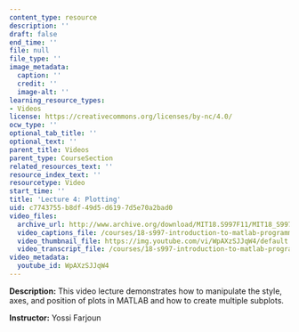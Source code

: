 ```yaml
---
content_type: resource
description: ''
draft: false
end_time: ''
file: null
file_type: ''
image_metadata:
  caption: ''
  credit: ''
  image-alt: ''
learning_resource_types:
- Videos
license: https://creativecommons.org/licenses/by-nc/4.0/
ocw_type: ''
optional_tab_title: ''
optional_text: ''
parent_title: Videos
parent_type: CourseSection
related_resources_text: ''
resource_index_text: ''
resourcetype: Video
start_time: ''
title: 'Lecture 4: Plotting'
uid: c7743755-b8df-49d5-d619-7d5e70a2bad0
video_files:
  archive_url: http://www.archive.org/download/MIT18.S997F11/MIT18_S997F11_lec04_300k.mp4
  video_captions_file: /courses/18-s997-introduction-to-matlab-programming-fall-2011/9ee9d3939bdb5101a811acef3cd8c185_WpAXzSJJqW4.vtt
  video_thumbnail_file: https://img.youtube.com/vi/WpAXzSJJqW4/default.jpg
  video_transcript_file: /courses/18-s997-introduction-to-matlab-programming-fall-2011/e932aa909b4a47f20720410c3dfa5f5c_WpAXzSJJqW4.pdf
video_metadata:
  youtube_id: WpAXzSJJqW4
---
```


**Description:** This video lecture demonstrates how to manipulate the style, axes, and position of plots in MATLAB and how to create multiple subplots.

**Instructor:** Yossi Farjoun

